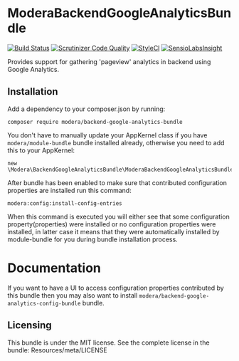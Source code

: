 # ModeraBackendGoogleAnalyticsBundle

[![Build Status](https://travis-ci.org/modera/ModeraBackendGoogleAnalyticsBundle.svg?branch=master)](https://travis-ci.org/modera/ModeraBackendGoogleAnalyticsBundle)
[![Scrutinizer Code Quality](https://scrutinizer-ci.com/g/modera/ModeraBackendGoogleAnalyticsBundle/badges/quality-score.png?b=master)](https://scrutinizer-ci.com/g/modera/ModeraBackendGoogleAnalyticsBundle/?branch=master)
[![StyleCI](https://styleci.io/repos/49496662/shield)](https://styleci.io/repos/49496662)
[![SensioLabsInsight](https://insight.sensiolabs.com/projects/8f68d217-fe94-4c43-9103-551fcf9ddb94/mini.png)](https://insight.sensiolabs.com/projects/8f68d217-fe94-4c43-9103-551fcf9ddb94)

Provides support for gathering 'pageview' analytics in backend using Google Analytics.

## Installation

Add a dependency to your composer.json by running:

    composer require modera/backend-google-analytics-bundle

You don't have to manually update your AppKernel class if you have `modera/module-bundle` bundle installed already, otherwise
you need to add this to your AppKernel:

    new \Modera\BackendGoogleAnalyticsBundle\ModeraBackendGoogleAnalyticsBundle(),

After bundle has been enabled to make sure that contributed configuration properties are installed run this command:

    modera:config:install-config-entries

When this command is executed you will either see that some configuration property(properties) were installed or
no configuration properties were installed, in latter case it means that they were automatically installed by
module-bundle for you during bundle installation process.

# Documentation

If you want to have a UI to access configuration properties contributed by this bundle then you may also want
to install `modera/backend-google-analytics-config-bundle` bundle.

## Licensing

This bundle is under the MIT license. See the complete license in the bundle:
Resources/meta/LICENSE
